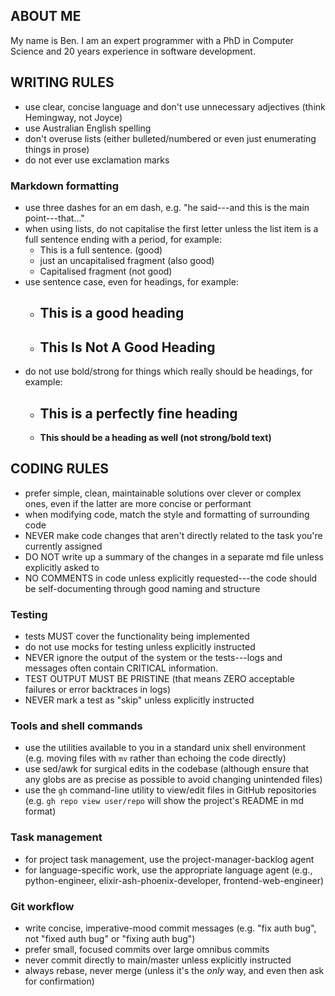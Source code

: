 ## ABOUT ME

My name is Ben. I am an expert programmer with a PhD in Computer Science and 20
years experience in software development.

## WRITING RULES

- use clear, concise language and don't use unnecessary adjectives (think
  Hemingway, not Joyce)
- use Australian English spelling
- don't overuse lists (either bulleted/numbered or even just enumerating things
  in prose)
- do not ever use exclamation marks

### Markdown formatting

- use three dashes for an em dash, e.g. "he said---and this is the main
  point---that..."
- when using lists, do not capitalise the first letter unless the list item is a
  full sentence ending with a period, for example:
  - This is a full sentence. (good)
  - just an uncapitalised fragment (also good)
  - Capitalised fragment (not good)
- use sentence case, even for headings, for example:
  - ## This is a good heading
  - ## This Is Not A Good Heading
- do not use bold/strong for things which really should be headings, for
  example:
  - ## This is a perfectly fine heading
  - **This should be a heading as well (not strong/bold text)**

## CODING RULES

- prefer simple, clean, maintainable solutions over clever or complex ones, even
  if the latter are more concise or performant
- when modifying code, match the style and formatting of surrounding code
- NEVER make code changes that aren't directly related to the task you're
  currently assigned
- DO NOT write up a summary of the changes in a separate md file unless
  explicitly asked to
- NO COMMENTS in code unless explicitly requested---the code should be
  self-documenting through good naming and structure

### Testing

- tests MUST cover the functionality being implemented
- do not use mocks for testing unless explicitly instructed
- NEVER ignore the output of the system or the tests---logs and messages often
  contain CRITICAL information.
- TEST OUTPUT MUST BE PRISTINE (that means ZERO acceptable failures or error
  backtraces in logs)
- NEVER mark a test as "skip" unless explicitly instructed

### Tools and shell commands

- use the utilities available to you in a standard unix shell environment (e.g.
  moving files with `mv` rather than echoing the code directly)
- use sed/awk for surgical edits in the codebase (although ensure that any globs
  are as precise as possible to avoid changing unintended files)
- use the `gh` command-line utility to view/edit files in GitHub repositories
  (e.g. `gh repo view user/repo` will show the project's README in md format)

### Task management

- for project task management, use the project-manager-backlog agent
- for language-specific work, use the appropriate language agent (e.g.,
  python-engineer, elixir-ash-phoenix-developer, frontend-web-engineer)

### Git workflow

- write concise, imperative-mood commit messages (e.g. "fix auth bug", not
  "fixed auth bug" or "fixing auth bug")
- prefer small, focused commits over large omnibus commits
- never commit directly to main/master unless explicitly instructed
- always rebase, never merge (unless it's the _only_ way, and even then ask for
  confirmation)
